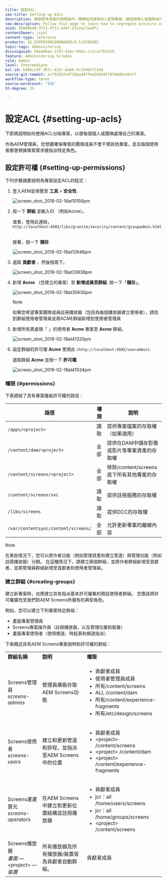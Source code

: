 ```yaml
---
title: 設定ACL
seo-title: Setting up ACLs
description: 請依照本頁面的說明操作，瞭解如何使用ACL區隔專案，讓每個個人或團隊自行處理專案。
seo-description: Follow this page to learn how to segregate projects using ACLs so that each individual or team handles their own project.
uuid: d5609bd9-3f13-4f11-ad4f-23c2ac3aa8fc
contentOwner: jsyal
content-type: reference
products: SG_EXPERIENCEMANAGER/6.5/SCREENS
topic-tags: administering
discoiquuid: 64e4d6ae-3fd3-41ec-84e1-cc2cac7b2519
feature: Administering Screens
role: Admin
level: Intermediate
exl-id: b40bcc9f-307c-422c-8abb-5c15965772d4
source-git-commit: acf925b7e4f3bba44ffee26919f7078dd9c491ff
workflow-type: tm+mt
source-wordcount: '535'
ht-degree: 2%

---
```


# 設定ACL {#setting-up-acls}

下節將說明如何使用ACL分隔專案，以便每個個人或團隊處理自己的專案。

作為AEM管理員，您想要確保專案的團隊成員不會干預其他專案，並且每個使用者都會根據專案需求被指派特定角色。

## 設定許可權 {#setting-up-permissions}

下列步驟摘要說明為專案設定ACL的程式：

1. 登入AEM並導覽至 **工具** > **安全性**.

   ![screen_shot_2018-02-16at10156pm](assets/screen_shot_2018-02-16at10156pm.png)

1. 按一下 **群組** 並輸入ID （例如Acme）。

   或者，使用此連結， `http://localhost:4502/libs/granite/security/content/groupadmin.html`.

   接著，按一下 **儲存**.

   ![screen_shot_2018-02-16at12648pm](assets/screen_shot_2018-02-16at12648pm.png)

1. 選取 **貢獻者** ，然後按兩下。

   ![screen_shot_2018-02-18at33938pm](assets/screen_shot_2018-02-18at33938pm.png)

1. 新增 **Acme** （您建立的專案）至 **新增成員至群組**. 按一下「**儲存**」。

   ![screen_shot_2018-02-18at35630pm](assets/screen_shot_2018-02-18at35630pm.png)

   >[!NOTE]
   >
   >如果您希望專案團隊成員註冊播放器（包括為每個播放器建立使用者），請找到群組使用者管理員並將ACME群組新增到使用者管理員

1. 新增所有將處理「 」的使用者 **Acme** 專案至 **Acme** 群組。

   ![screen_shot_2018-02-18at41320pm](assets/screen_shot_2018-02-18at41320pm.png)

1. 設定群組的許可權 **Acme** 使用此 `(http://localhost:4502/useradmin)`.

   選取群組 **Acme** 並按一下 **許可權**.

   ![screen_shot_2018-02-18at41534pm](assets/screen_shot_2018-02-18at41534pm.png)

### 權限 {#permissions}

下表總結了具有專案層級許可權的路徑：

| **路徑** | **權限** | **說明** |
|---|---|---|
| `/apps/<project>` | 讀取 | 提供專案檔案的存取權（如果適用） |
| `/content/dam/<project>` | 全部 | 提供在DAM中儲存影像或影片等專案資產的存取權 |
| `/content/screens/<project>` | 全部 | 移除/content/screens底下所有其他專案的存取權 |
| `/content/screens/svc` | 讀取 | 提供註冊服務的存取權 |
| `/libs/screens` | 讀取 | 提供DCC的存取權 |
| `/var/contentsync/content/screens/` | 全部 | 允許更新專案的離線內容 |

>[!NOTE]
>
>在某些情況下，您可以將作者功能（例如管理資產和建立管道）與管理功能（例如註冊播放器）分開。 在這種情況下，請建立兩個群組，並將作者群組新增至貢獻者，並將管理員群組新增至貢獻者和使用者管理員。

### 建立群組 {#creating-groups}

建立新專案時，也應建立具有指派基本許可權集的預設使用者群組。 您應該將許可權擴充至我們對AEM Screens所擁有的典型角色。

例如，您可以建立下列專案特定群組：

* 畫面專案管理員
* Screens專案操作員（註冊播放器，以及管理位置和裝置）
* 畫面專案使用者（使用頻道、時程表和頻道指派）

下表概述具有AEM Screens專案說明和許可權的群組：

<table>
 <tbody>
  <tr>
   <td><strong>群組名稱</strong></td>
   <td><strong>說明</strong></td>
   <td><strong>權限</strong></td>
  </tr>
  <tr>
   <td>Screens管理員<br /> <em>screens-admins</em></td>
   <td>管理員層級存取AEM Screens功能</td>
   <td>
    <ul>
     <li>貢獻者成員</li>
     <li>使用者管理員成員</li>
     <li>所有/content/screens</li>
     <li>ALL /content/dam</li>
     <li>所有/content/experience-fragments</li>
     <li>所有/etc/design/screens</li>
    </ul> </td>
  </tr>
  <tr>
   <td>Screens使用者<br /> <em>screens-users</em></td>
   <td>建立和更新管道和排程，並指派至AEM Screens中的位置</td>
   <td>
    <ul>
     <li>貢獻者成員</li>
     <li>&lt;project&gt; /content/screens</li>
     <li>&lt;project&gt; /content/dam</li>
     <li>&lt;project&gt; /content/experience-fragments</li>
    </ul> </td>
  </tr>
  <tr>
   <td>Screens運運算元<br /> <em>screens-operators</em></td>
   <td>在AEM Screens中建立和更新位置結構並註冊播放器</td>
   <td>
    <ul>
     <li>貢獻者成員</li>
     <li>jcr：all /home/users/screens</li>
     <li>jcr：all /home/groups/screens</li>
     <li>&lt;project&gt; /content/screens</li>
    </ul> </td>
  </tr>
  <tr>
   <td>Screens播放器<br /> <em>畫面 — &lt;project&gt; — 裝置</em></td>
   <td>所有播放器及所有播放器/裝置皆為貢獻者自動群組。</td>
   <td><p> 貢獻者成員</p> </td>
  </tr>
 </tbody>
</table>
